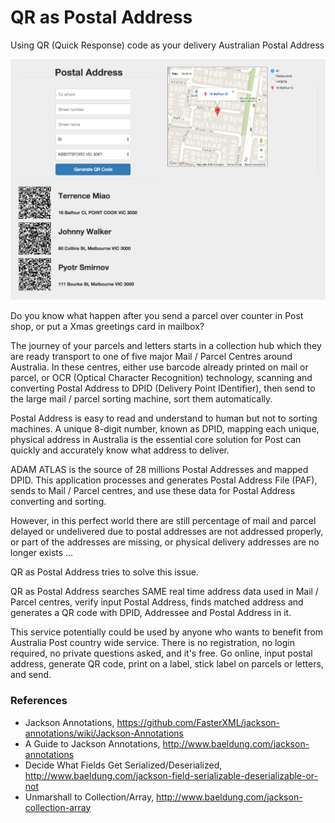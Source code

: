 # QR as Postal Address
Using QR (Quick Response) code as your delivery Australian Postal Address

![alt text][logo]

[logo]: https://raw.githubusercontent.com/TerrenceMiao/PAF/master/src/main/resources/static/images/QR%20as%20Postal%20Address.png "QR as Postal Address"

Do you know what happen after you send a parcel over counter in Post shop, or put a Xmas greetings card in mailbox?

The journey of your parcels and letters starts in a collection hub which they are ready transport to one of five major Mail / Parcel Centres around Australia. In these centres, either use barcode already printed on mail or parcel, or OCR (Optical Character Recognition) technology, scanning and converting Postal Address to DPID (Delivery Point IDentifier), then send to the large mail / parcel sorting machine, sort them automatically.

Postal Address is easy to read and understand to human but not to sorting machines. A unique 8-digit number, known as DPID, mapping each unique, physical address in Australia is the essential core solution for Post can quickly and accurately know what address to deliver.

ADAM ATLAS is the source of 28 millions Postal Addresses and mapped DPID. This application processes and generates Postal Address File (PAF), sends to Mail / Parcel centres, and use these data for Postal Address converting and sorting.

However, in this perfect world there are still percentage of mail and parcel delayed or undelivered due to postal addresses are not addressed properly, or part of the addresses are missing, or physical delivery addresses are no longer exists ...

QR as Postal Address tries to solve this issue.

QR as Postal Address searches SAME real time address data used in Mail / Parcel centres, verify input Postal Address, finds matched address and generates a QR code with DPID, Addressee and Postal Address in it.

This service potentially could be used by anyone who wants to benefit from Australia Post country wide service. There is no registration, no login required, no private questions asked, and it's free. Go online, input postal address, generate QR code, print on a label, stick label on parcels or letters, and send.


### References
- Jackson Annotations, https://github.com/FasterXML/jackson-annotations/wiki/Jackson-Annotations
- A Guide to Jackson Annotations, http://www.baeldung.com/jackson-annotations
- Decide What Fields Get Serialized/Deserialized, http://www.baeldung.com/jackson-field-serializable-deserializable-or-not
- Unmarshall to Collection/Array, http://www.baeldung.com/jackson-collection-array
